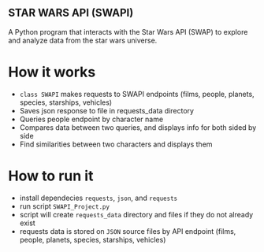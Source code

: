 ## STAR WARS API (SWAPI)
A Python program that interacts with the Star Wars API (SWAP) to explore and analyze data from the star wars universe. 

# How it works

- ```class SWAPI``` makes requests to SWAPI endpoints (films, people, planets, species, starships, vehicles)
- Saves json response to file in requests_data directory
- Queries people endpoint by character name
- Compares data between two queries, and displays info for both sided by side
- Find similarities between two characters and displays them

# How to run it
- install dependecies ```requests```, ```json```, and ```requests```
- run script ```SWAPI_Project.py```
- script will create ```requests_data``` directory and files if they do not already exist
- requests data is stored on ```JSON``` source files by API endpoint (films, people, planets, species, starships, vehicles)